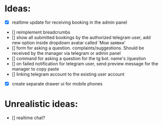 # Ideas:

- [x] realtime update for receiving booking in the admin panel
- [] reimplement breadcrumbs
- [] show all submitted bookings by the authorized telegram user, add new option inside dropdown avatar called 'Мои заявки'
- [] form for asking a question. complaints/suggestions. Should be received by the manager via telegram or admin panel
- [] command for asking a question for the tg bot. name's /question
- [] on failed notification for telegram user, send preview message for the manager to copy paste
- [] linking telegram account to the existing user account
- [x] create separate drawer ui for mobile phones

# Unrealistic ideas:
- [] realtime chat?
